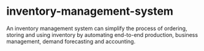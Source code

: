 # inventory-management-system
An inventory management system can simplify the process of ordering, storing and using inventory by automating end-to-end production, business management, demand forecasting and accounting.
